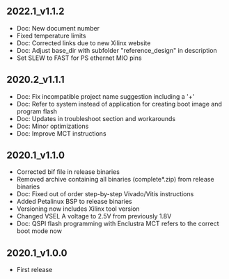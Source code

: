 ## 2022.1_v1.1.2
* Doc: New document number
* Fixed temperature limits
* Doc: Corrected links due to new Xilinx website
* Doc: Adjust base_dir with subfolder "reference_design" in description
* Set SLEW to FAST for PS ethernet MIO pins
## 2020.2_v1.1.1
* Doc: Fix incompatible project name suggestion including a '+'
* Doc: Refer to system instead of application for creating boot image and program flash
* Doc: Updates in troubleshoot section and workarounds
* Doc: Minor optimizations
* Doc: Improve MCT instructions
## 2020.1_v1.1.0
* Corrected bif file in release binaries
* Removed archive containing all binaries (complete*.zip) from release binaries
* Doc: Fixed out of order step-by-step Vivado/Vitis instructions
* Added Petalinux BSP to release binaries
* Versioning now includes Xilinx tool version
* Changed VSEL A voltage to 2.5V from previously 1.8V
* Doc: QSPI flash programming with Enclustra MCT refers to the correct boot mode now
## 2020.1_v1.0.0
* First release
